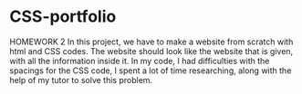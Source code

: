 # CSS-portfolio
HOMEWORK 2
In this project, we have to make a website from scratch with html and CSS codes. The website should look like the website that is given, with all the information inside it. In my code, I had difficulties with the spacings for the CSS code, I spent a lot of time researching, along with the help of my tutor to solve this problem. 
